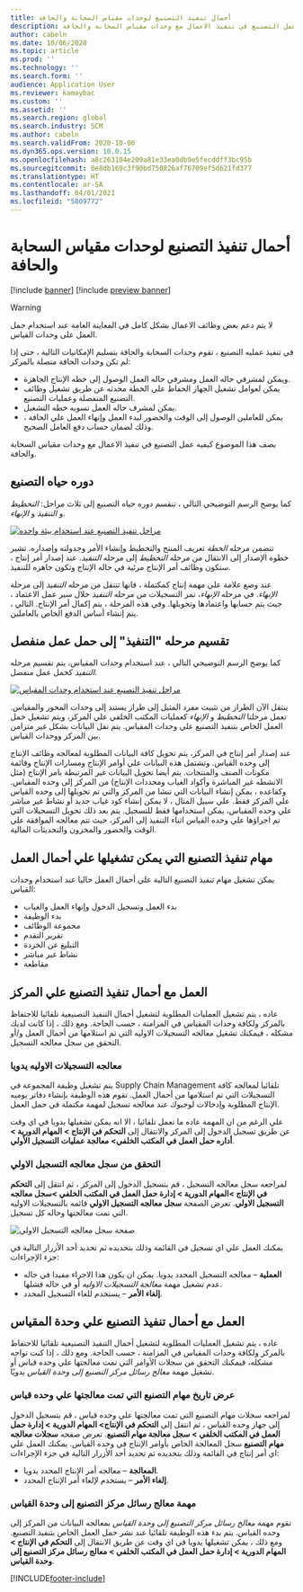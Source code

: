 ```yaml
---
title: أحمال تنفيذ التصنيع لوحدات مقياس السحابة والحافة
description: يصف هذا الموضوع كيفيه عمل التصنيع في تنفيذ الاعمال مع وحدات مقياس السحابة والحافة.
author: cabeln
ms.date: 10/06/2020
ms.topic: article
ms.prod: ''
ms.technology: ''
ms.search.form: ''
audience: Application User
ms.reviewer: kamaybac
ms.custom: ''
ms.assetid: ''
ms.search.region: global
ms.search.industry: SCM
ms.author: cabeln
ms.search.validFrom: 2020-10-06
ms.dyn365.ops.version: 10.0.15
ms.openlocfilehash: a8c263104e209a81e33ea0db9e5fecddff3bc95b
ms.sourcegitcommit: 0e8db169c3f90bd750826af76709ef5d621fd377
ms.translationtype: HT
ms.contentlocale: ar-SA
ms.lasthandoff: 04/01/2021
ms.locfileid: "5809772"
---
```

# <a name="manufacturing-execution-workloads-for-cloud-and-edge-scale-units"></a>أحمال تنفيذ التصنيع لوحدات مقياس السحابة والحافة

[!include [banner](../includes/banner.md)]
[!include [preview banner](../includes/preview-banner.md)]

> [!WARNING]
> لا يتم دعم بعض وظائف الاعمال بشكل كامل في المعاينة العامة عند استخدام حمل العمل على وحدات القياس.

في تنفيذ عمليه التصنيع ، تقوم وحدات السحابة والحافة بتسليم الإمكانيات التالية ، حتى إذا لم تكن وحدات الحافة متصلة بالمركز:

- ويمكن لمشرفي حاله العمل ومشرفي حاله العمل الوصول إلى خطه الإنتاج الجاهزة.
- يمكن لعوامل تشغيل الجهاز الحفاظ علي الخطة محدثه عن طريق تشغيل وظائف التصنيع المنفصلة وعمليات التصنيع.
- يمكن لمشرف حاله العمل تسويه خطه التشغيل.
- يمكن للعاملين الوصول إلى الوقت والحضور لبدء العمل وإنهاء العمل علي الحافة ، وذلك لضمان حساب دفع العامل الصحيح.

يصف هذا الموضوع كيفيه عمل التصنيع في تنفيذ الاعمال مع وحدات مقياس السحابة والحافة.

## <a name="the-manufacturing-lifecycle"></a>دوره حياه التصنيع

كما يوضح الرسم التوضيحي التالي ، تنقسم دوره حياه التصنيع إلى ثلاث مراحل: *التخطيط* و *التنفيذ* و *الإنهاء*.

[![مراحل تنفيذ التصنيع عند استخدام بيئة واحده](media/mes-phases.png "مراحل تنفيذ التصنيع عند استخدام بيئة واحده")](media/mes-phases-large.png)

تتضمن مرحله _الخطة_ تعريف المنتج والتخطيط وإنشاء الأمر وجدولته وإصداره. تشير خطوه الإصدار إلى الانتقال من مرحله _التخطيط_ إلى مرحله _التنفيذ_. عند إصدار أمر إنتاج ، ستكون وظائف أمر الإنتاج مرئية في حاله الإنتاج وتكون جاهزه للتنفيذ.

عند وضع علامة علي مهمة إنتاج كمكتملة ، فانها تنتقل من مرحله _التنفيذ_ إلى مرحلة _الإنهاء_. في مرحله _الإنهاء_، تمر التسجيلات من مرحله *التنفيذ* خلال سير عمل الاعتماد ، حيث يتم حسابها واعتمادها وتحويلها. وفي هذه المرحلة ، يتم إكمال أمر الإنتاج. التالي ، يتم إنشاء أساس الدفع الخاص بالعاملين.

## <a name="splitting-the-execute-phase-into-a-separate-workload"></a>تقسيم مرحله "التنفيذ" إلى حمل عمل منفصل

كما يوضح الرسم التوضيحي التالي ، عند استخدام وحدات المقياس، يتم تقسيم مرحله _التنفيذ_ كحمل عمل منفصل.

[![مراحل تنفيذ التصنيع عند استخدام وحدات المقياس](media/mes-phases-workloads.png "مراحل تنفيذ التصنيع عند استخدام وحدات المقياس")](media/mes-phases-workloads-large.png)

ينتقل الآن الطراز من تثبيت مفرد المثيل إلى طراز يستند إلى وحدات المحور والمقياس. تعمل مرحلتا _التخطيط_ و _الإنهاء_ كعمليات المكتب الخلفي علي المركز، ويتم تشغيل حمل العمل الخاص بتنفيذ التصنيع علي وحدات المقياس. يتم نقل البيانات بشكل غير متزامن بين المركز ووحدات القياس.

عند إصدار أمر إنتاج في المركز، يتم تحويل كافة البيانات المطلوبة لمعالجه وظائف الإنتاج إلى وحده القياس. وتشتمل هذه البيانات علي أوامر الإنتاج ومسارات الإنتاج وقائمة مكونات الصنف والمنتجات. يتم أيضا تحويل البيانات غير المرتبطة بامر الإنتاج (مثل الانشطه غير المباشرة وأكواد الغياب ومحددات الإنتاج) من المركز إلى وحده المقياس. وكقاعده ، يمكن إنشاء البيانات التي تنشا من المركز والتي تم تحويلها إلى وحده القياس علي المركز فقط. علي سبيل المثال ، لا يمكن إنشاء كود غياب جديد أو نشاط غير مباشر علي وحده المقياس، يمكن استخدامها فقط للتسجيل. يتم بعد ذلك تحويل التسجيلات التي تم اجراؤها علي وحده القياس اثناء التنفيذ إلى المركز، حيث تتم معالجه الموافقة علي الوقت والحضور والمخزون والتحديثات المالية.

## <a name="manufacturing-execution-tasks-that-can-be-run-on-workloads"></a>مهام تنفيذ التصنيع التي يمكن تشغيلها علي أحمال العمل

يمكن تشغيل مهام تنفيذ التصنيع التالية علي أحمال العمل حاليا عند استخدام وحدات القياس:

- بدء العمل وتسجيل الدخول وإنهاء العمل والغياب
- بدء الوظيفة
- مجموعة الوظائف
- تقرير التقدم
- التبليغ عن الخردة
- نشاط غير مباشر
- مقاطعة

## <a name="working-with-manufacturing-execution-workloads-on-the-hub"></a>العمل مع أحمال تنفيذ التصنيع علي المركز

عاده ، يتم تشغيل العمليات المطلوبة لتشغيل أحمال التنفيذ التصنيعية تلقائيا للاحتفاظ بالمركز ولكافة وحدات المقياس في المزامنة ، حسب الحاجة. ومع ذلك ، إذا كانت لديك مشكله ، فيمكنك تشغيل معالجه التسجيلات الاوليه التي تم استلامها من أحمال العمل و/أو التحقق من سجل معالجه التسجيل.

### <a name="manually-process-raw-registrations"></a>معالجه التسجيلات الاوليه يدويا

يتم تشغيل وظيفة المجموعة في Supply Chain Management تلقائيا لمعالجه كافة التسجيلات التي تم استلامها من أحمال العمل. تقوم هذه الوظيفة بإنشاء دفاتر يوميه الإنتاج المطلوبة وإدخالات لوجبوك عند معالجه تسجيل لمهمة مكتملة في حمل العمل.

علي الرغم من ان المهمة عاده ما تعمل تلقائيا ، الا انه يمكن تشغيلها يدويا في اي وقت عن طريق تسجيل الدخول إلى المركز والانتقال إلى **التحكم في الإنتاج \> المهام الدورية \> أداره حمل العمل في المكتب الخلفي\> معالجة عمليات التسجيل الأولي**.

### <a name="check-the-raw-registration-processing-log"></a>التحقق من سجل معالجه التسجيل الاولي

لمراجعه سجل معالجه التسجيل ، قم بتسجيل الدخول إلى المركز ، ثم انتقل إلى **التحكم في الإنتاج \>المهام الدورية \> إدارة حمل العمل في المكتب الخلفي \>سجل معالجه التسجيل الاولي**. تعرض الصفحة **سجل معالجه التسجيل الاولي** قائمه بالتسجيلات الاوليه التي تمت معالجتها وحاله كل تسجيل.

![صفحة سجل معالجه التسجيل الاولي](media/mes-processing-log.png "صفحة سجل معالجه التسجيل الاولي")

يمكنك العمل علي اي تسجيل في القائمة وذلك بتحديده ثم تحديد أحد الأزرار التالية في جزء الإجراءات:

- **العملية** – معالجه التسجيل المحدد يدويا. يمكن ان يكون هذا الاجراء مفيدا في حاله عدم تشغيل مهمة _معالجة التسجيلات الاوليه_ أو في حاله فشلها.
- **إلغاء الأمر** – يستخدم للغاء التسجيل المحدد.

## <a name="working-with-manufacturing-execution-workloads-on-a-scale-unit"></a>العمل مع أحمال تنفيذ التصنيع علي وحدة المقياس

عاده ، يتم تشغيل العمليات المطلوبة لتشغيل أحمال التنفيذ التصنيعية تلقائيا للاحتفاظ بالمركز ولكافة وحدات المقياس في المزامنة ، حسب الحاجة. ومع ذلك ، إذا كنت تواجه مشكله، فيمكنك التحقق من سجلات الأوامر التي تمت معالجتها علي وحده قياس أو تشغيل مهمة _معالج رسائل مركز التصنيع إلى وحدة القياس_ يدويًا.

### <a name="view-the-history-of-manufacturing-jobs-that-have-been-processed-on-a-scale-unit"></a>عرض تاريخ مهام التصنيع التي تمت معالجتها علي وحده قياس

لمراجعه سجلات مهام التصنيع التي تمت معالجتها علي وحده قياس ، قم بتسجيل الدخول إلى جهاز وحده القياس ، ثم انتقل إلى **التحكم في الإنتاج\> المهام الدورية \> إدارة حمل العمل في المكتب الخلفي \> سجل معالجة مهام التصنيع**. تعرض صفحه **سجلات معالجه مهام التصنيع** سجل المعالجة الخاص بأوامر الإنتاج في وحده القياس. يمكنك العمل علي اي أمر إنتاج في القائمة وذلك بتحديده ثم تحديد أحد الأزرار التالية في جزء الإجراءات:

- **المعالجة** – معالجه أمر الإنتاج المحدد يدويا.
- **إلغاء الأمر** – يستخدم لإلغاء أمر الإنتاج المحدد.

### <a name="manufacturing-hub-to-scale-unit-message-processor-job"></a>مهمة معالج رسائل مركز التصنيع إلى وحدة القياس

تقوم مهمة _معالج رسائل مركز التصنيع إلى وحدة القياس_ بمعالجه البيانات من المركز إلى وحده القياس. يتم بدء هذه الوظيفة تلقائيا عند نشر حمل العمل الخاص بتنفيذ التصنيع. ومع ذلك ، يمكن تشغيلها يدويا في اي وقت عن طريق الانتقال إلى **التحكم في الإنتاج \> المهام الدورية \> إدارة حمل العمل في المكتب الخلفي \> معالج رسائل مركز التصنيع إلى وحدة القياس**.


[!INCLUDE[footer-include](../../includes/footer-banner.md)]